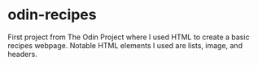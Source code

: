 # odin-recipes
First project from The Odin Project where I used HTML to create a basic recipes webpage. 
Notable HTML elements I used are lists, image, and headers.